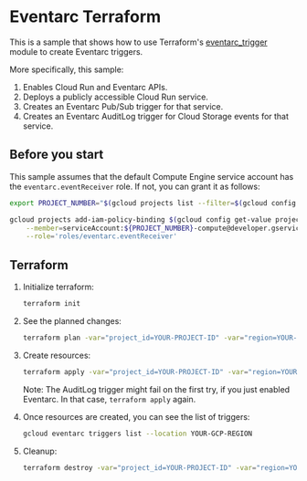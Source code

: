 # Eventarc Terraform

This is a sample that shows how to use Terraform's
[eventarc_trigger](https://registry.terraform.io/providers/hashicorp/google/latest/docs/resources/eventarc_trigger)
module to create Eventarc triggers.

More specifically, this sample:

1. Enables Cloud Run and Eventarc APIs.
1. Deploys a publicly accessible Cloud Run service.
1. Creates an Eventarc Pub/Sub trigger for that service.
1. Creates an Eventarc AuditLog trigger for Cloud Storage events for that
   service.

## Before you start

This sample assumes that the default Compute Engine service account has the
`eventarc.eventReceiver` role. If not, you can grant it as follows:

```sh
export PROJECT_NUMBER="$(gcloud projects list --filter=$(gcloud config get-value project) --format='value(PROJECT_NUMBER)')"

gcloud projects add-iam-policy-binding $(gcloud config get-value project) \
    --member=serviceAccount:${PROJECT_NUMBER}-compute@developer.gserviceaccount.com \
    --role='roles/eventarc.eventReceiver'
```

## Terraform

1. Initialize terraform:

    ```sh
    terraform init
    ```

1. See the planned changes:

    ```sh
    terraform plan -var="project_id=YOUR-PROJECT-ID" -var="region=YOUR-GCP-REGION"
    ```

1. Create resources:

    ```sh
    terraform apply -var="project_id=YOUR-PROJECT-ID" -var="region=YOUR-GCP-REGION"
    ```

    Note: The AuditLog trigger might fail on the first try, if you just enabled
    Eventarc. In that case, `terraform apply` again.

1. Once resources are created, you can see the list of triggers:

    ```sh
    gcloud eventarc triggers list --location YOUR-GCP-REGION
    ```

1. Cleanup:

    ```sh
    terraform destroy -var="project_id=YOUR-PROJECT-ID" -var="region=YOUR-GCP-REGION"
    ```
